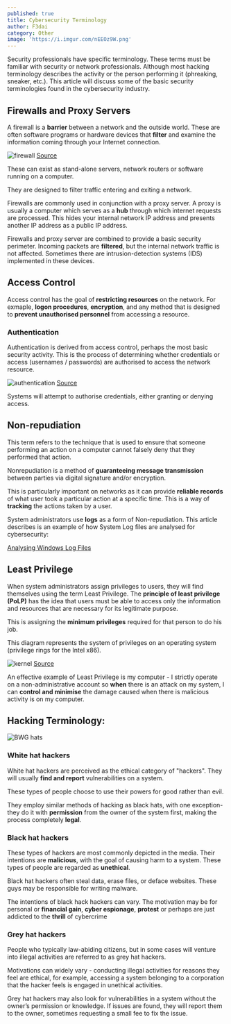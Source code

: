 ```yaml
---
published: true
title: Cybersecurity Terminology
author: F3dai
category: Other
image: 'https://i.imgur.com/nEEOz9W.png'
---
```

Security professionals have specific terminology. These terms must be familiar with security or network professionals. Although most hacking terminology describes the activity or the person performing it (phreaking, sneaker, etc.). This article will discuss some of the basic security terminologies found in the cybersecurity industry.

## Firewalls and Proxy Servers

A firewall is a **barrier** between a network and the outside world. These are often software programs or hardware devices that **filter** and examine the information coming through your Internet connection. 

![firewall](https://i.imgur.com/nEEOz9W.png)
[Source](https://www.netstar.co.uk/why-do-i-need-a-firewall-business/)

These can exist as stand-alone servers, network routers or software running on a computer. 

They are designed to filter traffic entering and exiting a network.

Firewalls are commonly used in conjunction with a proxy server. A proxy is usually a computer which serves as a **hub** through which internet requests are processed. This hides your internal network IP address and presents another IP address as a public IP address.

Firewalls and proxy server are combined to provide a basic security perimeter. Incoming packets are **filtered**, but the internal network traffic is not affected. Sometimes there are intrusion-detection systems (IDS) implemented in these devices. 

## Access Control

Access control has the goal of **restricting resources** on the network. For exmaple, **logon procedures**, **encryption**, and any method that is designed to **prevent unauthorised personnel** from accessing a resource.

### Authentication

Authentication is derived from access control, perhaps the most basic security activity. This is the process of determining whether credentials or access (usernames / passwords) are authorised to access the network resource.

![authentication](https://i.imgur.com/vL86yzZ.png)
[Source](https://swoopnow.com/security-authentication-vs-authorization/)

Systems will attempt to authorise credentials, either granting or denying access. 

## Non-repudiation 

This term refers to the technique that is used to ensure that someone performing an action on a computer cannot falsely deny that they performed that action. 

Nonrepudiation is a method of **guaranteeing message transmission** between parties via digital signature and/or encryption. 

This is particularly important on networks as it can provide **reliable records** of what user took a particular action at a specific time. This is a way of **tracking** the actions taken by a user. 

System administrators use **logs** as a form of Non-repudiation. This article describes is an example of how System Log files are analysed for cybersecurity:

[Analysing Windows Log Files](/other/Analysing-Windows-Logs/)

## Least Privilege

When system administrators assign privileges to users, they will find themselves using the term Least Privilege. The **principle of least privilege (PoLP)** has the idea that users must be able to access only the information and resources that are necessary for its legitimate purpose. 

This is assigning the **minimum privileges** required for that person to do his job.

This diagram represents the system of privileges on an operating system (privilege rings for the Intel x86).

![kernel](https://upload.wikimedia.org/wikipedia/commons/thumb/2/2f/Priv_rings.svg/1280px-Priv_rings.svg.png)
[Source](https://en.wikipedia.org/wiki/Principle_of_least_privilege)

An effective example of Least Privilege is my computer - I strictly operate on a non-administrative account so **when** there is an attack on my system, I can **control and minimise** the damage caused when there is malicious activity is on my computer. 

## Hacking Terminology:

![BWG hats](https://i.imgur.com/PmmLfBA.png)

### White hat hackers

White hat hackers are perceived as the ethical category of "hackers". They will usually **find and report** vulnerabilities on a system. 

These types of people choose to use their powers for good rather than evil.

They employ similar methods of hacking as black hats, with one exception- they do it with **permission** from the owner of the system first, making the process completely **legal**. 

### Black hat hackers 

These types of hackers are most commonly depicted in the media. Their intentions are **malicious**, with the goal of causing harm to a system. These types of people are regarded as **unethical**.

Black hat hackers often steal data, erase files, or deface websites. These guys may be responsible for writing malware.

The intentions of black hack hackers can vary. The motivation may be for personal or **financial gain**, **cyber espionage**, **protest** or perhaps are just addicted to the **thrill** of cybercrime

### Grey hat hackers 

People who typically law-abiding citizens, but in some cases will venture into illegal activities are referred to as grey hat hackers.

Motivations can widely vary - conducting illegal activities for reasons they feel are ethical, for example, accessing a system belonging to a corporation that the hacker feels is engaged in unethical activities. 

Grey hat hackers may also look for vulnerabilities in a system without the owner’s permission or knowledge. If issues are found, they will report them to the owner, sometimes requesting a small fee to fix the issue.
